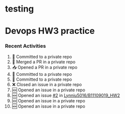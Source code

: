 # testing

#  Devops HW3 practice
### Recent Activities
<!--START_SECTION:activity-->
1. 📝 Committed to a private repo
2. 🔀 Merged a PR in a private repo
3. 📥 Opened a PR in a private repo
4. 📝 Committed to a private repo
5. 📝 Committed to a private repo
6. ❌ Closed an issue in a private repo
7. 🆕 Opened an issue in a private repo
8. 🆕 Opened an issue [#2](https://github.com/Lynniu5016/B11109019_HW2/issues/2) in [Lynniu5016/B11109019_HW2](https://github.com/Lynniu5016/B11109019_HW2)
9. 🆕 Opened an issue in a private repo
10. 🆕 Opened an issue in a private repo
<!--END_SECTION:activity-->
